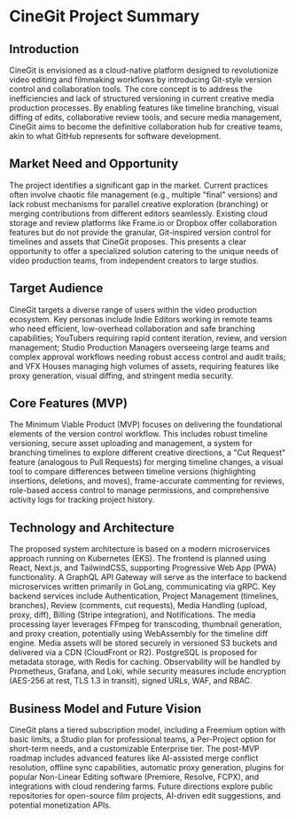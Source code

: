 # CineGit Project Summary

## Introduction

CineGit is envisioned as a cloud-native platform designed to revolutionize video editing and filmmaking workflows by introducing Git-style version control and collaboration tools. The core concept is to address the inefficiencies and lack of structured versioning in current creative media production processes. By enabling features like timeline branching, visual diffing of edits, collaborative review tools, and secure media management, CineGit aims to become the definitive collaboration hub for creative teams, akin to what GitHub represents for software development.

## Market Need and Opportunity

The project identifies a significant gap in the market. Current practices often involve chaotic file management (e.g., multiple "final" versions) and lack robust mechanisms for parallel creative exploration (branching) or merging contributions from different editors seamlessly. Existing cloud storage and review platforms like Frame.io or Dropbox offer collaboration features but do not provide the granular, Git-inspired version control for timelines and assets that CineGit proposes. This presents a clear opportunity to offer a specialized solution catering to the unique needs of video production teams, from independent creators to large studios.

## Target Audience

CineGit targets a diverse range of users within the video production ecosystem. Key personas include Indie Editors working in remote teams who need efficient, low-overhead collaboration and safe branching capabilities; YouTubers requiring rapid content iteration, review, and version management; Studio Production Managers overseeing large teams and complex approval workflows needing robust access control and audit trails; and VFX Houses managing high volumes of assets, requiring features like proxy generation, visual diffing, and stringent media security.

## Core Features (MVP)

The Minimum Viable Product (MVP) focuses on delivering the foundational elements of the version control workflow. This includes robust timeline versioning, secure asset uploading and management, a system for branching timelines to explore different creative directions, a "Cut Request" feature (analogous to Pull Requests) for merging timeline changes, a visual tool to compare differences between timeline versions (highlighting insertions, deletions, and moves), frame-accurate commenting for reviews, role-based access control to manage permissions, and comprehensive activity logs for tracking project history.

## Technology and Architecture

The proposed system architecture is based on a modern microservices approach running on Kubernetes (EKS). The frontend is planned using React, Next.js, and TailwindCSS, supporting Progressive Web App (PWA) functionality. A GraphQL API Gateway will serve as the interface to backend microservices written primarily in GoLang, communicating via gRPC. Key backend services include Authentication, Project Management (timelines, branches), Review (comments, cut requests), Media Handling (upload, proxy, diff), Billing (Stripe integration), and Notifications. The media processing layer leverages FFmpeg for transcoding, thumbnail generation, and proxy creation, potentially using WebAssembly for the timeline diff engine. Media assets will be stored securely in versioned S3 buckets and delivered via a CDN (CloudFront or R2). PostgreSQL is proposed for metadata storage, with Redis for caching. Observability will be handled by Prometheus, Grafana, and Loki, while security measures include encryption (AES-256 at rest, TLS 1.3 in transit), signed URLs, WAF, and RBAC.

## Business Model and Future Vision

CineGit plans a tiered subscription model, including a Freemium option with basic limits, a Studio plan for professional teams, a Per-Project option for short-term needs, and a customizable Enterprise tier. The post-MVP roadmap includes advanced features like AI-assisted merge conflict resolution, offline sync capabilities, automatic proxy generation, plugins for popular Non-Linear Editing software (Premiere, Resolve, FCPX), and integrations with cloud rendering farms. Future directions explore public repositories for open-source film projects, AI-driven edit suggestions, and potential monetization APIs.
